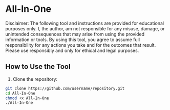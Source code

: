 # All-In-One

Disclaimer: The following tool and instructions are provided for educational purposes only. I, the author, am not responsible for any misuse, damage, or unintended consequences that may arise from using the provided information or tools. By using this tool, you agree to assume full responsibility for any actions you take and for the outcomes that result. Please use responsibly and only for ethical and legal purposes.

## How to Use the Tool

1. Clone the repository:
```bash
git clone https://github.com/username/repository.git
cd All-In-One
chmod +x All-In-One
./All-In-One

